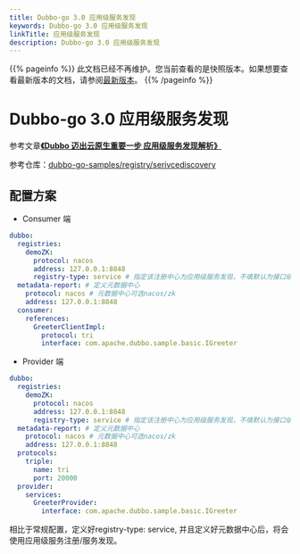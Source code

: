 ```yaml
---
title: Dubbo-go 3.0 应用级服务发现
keywords: Dubbo-go 3.0 应用级服务发现
linkTitle: 应用级服务发现
description: Dubbo-go 3.0 应用级服务发现
---
```


{{% pageinfo %}} 此文档已经不再维护。您当前查看的是快照版本。如果想要查看最新版本的文档，请参阅[最新版本](/zh-cn/overview/mannual/golang-sdk/tutorial/develop/registry/service-discovery/)。
{{% /pageinfo %}}

# Dubbo-go 3.0 应用级服务发现

参考文章[**《Dubbo 迈出云原生重要一步 应用级服务发现解析》**](https://baijiahao.baidu.com/s?id=1669266413887039723&wfr=spider&for=pc)

参考仓库：[dubbo-go-samples/registry/serivcediscovery](https://github.com/apache/dubbo-go-samples/tree/master/registry/servicediscovery)

## 配置方案

- Consumer 端

```yaml
dubbo:
  registries:
    demoZK:
      protocol: nacos
      address: 127.0.0.1:8848
      registry-type: service # 指定该注册中心为应用级服务发现，不填默认为接口级
  metadata-report: # 定义元数据中心
    protocol: nacos # 元数据中心可选nacos/zk
    address: 127.0.0.1:8848
  consumer:
    references:
      GreeterClientImpl:
        protocol: tri
        interface: com.apache.dubbo.sample.basic.IGreeter 
```



- Provider 端

```yaml
dubbo:
  registries:
    demoZK:
      protocol: nacos
      address: 127.0.0.1:8848
      registry-type: service # 指定该注册中心为应用级服务发现，不填默认为接口级
  metadata-report: # 定义元数据中心
    protocol: nacos # 元数据中心可选nacos/zk
    address: 127.0.0.1:8848 
  protocols:
    triple:
      name: tri
      port: 20000
  provider:
    services:
      GreeterProvider:
        interface: com.apache.dubbo.sample.basic.IGreeter 
```

相比于常规配置，定义好registry-type: service, 并且定义好元数据中心后，将会使用应用级服务注册/服务发现。

